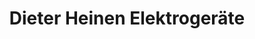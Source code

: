 ---
title: "Dieter Heinen Elektrogeräte"
url: /hage/dieter-heinen-elektrogeraete/
shop: Elektronik
---